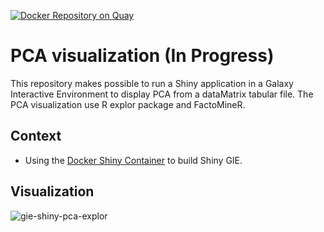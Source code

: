 [![Docker Repository on Quay](https://quay.io/repository/workflow4metabolomics/gie-shiny-pca/status "Docker Repository on Quay")](https://quay.io/repository/workflow4metabolomics/gie-shiny-pca)

# PCA visualization (In Progress)

This repository makes possible to run a Shiny application in a Galaxy Interactive Environment to display PCA from a dataMatrix tabular file. The PCA visualization use R explor package and FactoMineR.

## Context

* Using the [Docker Shiny Container](https://github.com/workflow4metabolomics/gie-shiny) to build Shiny GIE.

## Visualization

![gie-shiny-pca-explor](https://github.com/workflow4metabolomics/gie-shiny-pca/blob/master/static/images/exploR-30-01-19.png)
